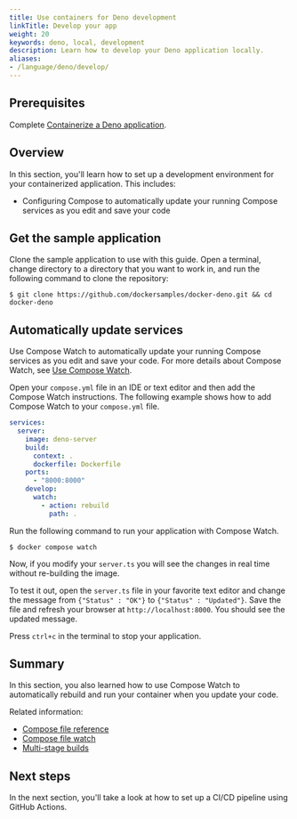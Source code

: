 ```yaml
---
title: Use containers for Deno development
linkTitle: Develop your app
weight: 20
keywords: deno, local, development
description: Learn how to develop your Deno application locally.
aliases:
- /language/deno/develop/
---
```


## Prerequisites

Complete [Containerize a Deno application](containerize.md).

## Overview

In this section, you'll learn how to set up a development environment for your containerized application. This includes:

- Configuring Compose to automatically update your running Compose services as you edit and save your code

## Get the sample application

Clone the sample application to use with this guide. Open a terminal, change directory to a directory that you want to work in, and run the following command to clone the repository:

```console
$ git clone https://github.com/dockersamples/docker-deno.git && cd docker-deno
```

## Automatically update services

Use Compose Watch to automatically update your running Compose services as you
edit and save your code. For more details about Compose Watch, see [Use Compose
Watch](/manuals/compose/how-tos/file-watch.md).

Open your `compose.yml` file in an IDE or text editor and then add the Compose Watch instructions. The following example shows how to add Compose Watch to your `compose.yml` file.

```yaml {hl_lines="9-12",linenos=true}
services:
  server:
    image: deno-server
    build:
      context: .
      dockerfile: Dockerfile
    ports:
      - "8000:8000"
    develop:
      watch:
        - action: rebuild
          path: .
```

Run the following command to run your application with Compose Watch.

```console
$ docker compose watch
```

Now, if you modify your `server.ts` you will see the changes in real time without re-building the image.

To test it out, open the `server.ts` file in your favorite text editor and change the message from `{"Status" : "OK"}` to `{"Status" : "Updated"}`. Save the file and refresh your browser at `http://localhost:8000`. You should see the updated message.

Press `ctrl+c` in the terminal to stop your application.

## Summary

In this section, you also learned how to use Compose Watch to automatically rebuild and run your container when you update your code.

Related information:
 - [Compose file reference](/reference/compose-file/)
 - [Compose file watch](/manuals/compose/how-tos/file-watch.md)
 - [Multi-stage builds](/manuals/build/building/multi-stage.md)

## Next steps

In the next section, you'll take a look at how to set up a CI/CD pipeline using GitHub Actions.

